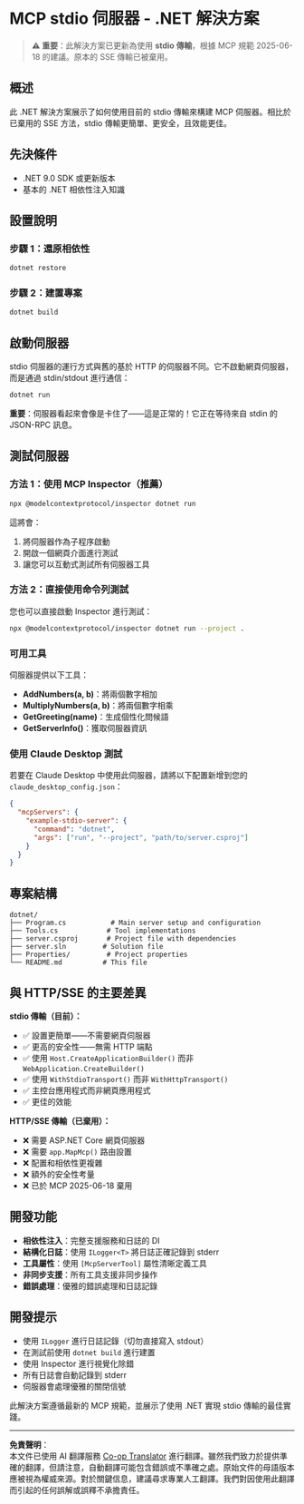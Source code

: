 <!--
CO_OP_TRANSLATOR_METADATA:
{
  "original_hash": "69372338676e01a2c97f42f70fdfbf42",
  "translation_date": "2025-08-26T20:17:31+00:00",
  "source_file": "03-GettingStarted/05-stdio-server/solution/dotnet/README.md",
  "language_code": "mo"
}
-->
# MCP stdio 伺服器 - .NET 解決方案

> **⚠️ 重要**：此解決方案已更新為使用 **stdio 傳輸**，根據 MCP 規範 2025-06-18 的建議。原本的 SSE 傳輸已被棄用。

## 概述

此 .NET 解決方案展示了如何使用目前的 stdio 傳輸來構建 MCP 伺服器。相比於已棄用的 SSE 方法，stdio 傳輸更簡單、更安全，且效能更佳。

## 先決條件

- .NET 9.0 SDK 或更新版本
- 基本的 .NET 相依性注入知識

## 設置說明

### 步驟 1：還原相依性

```bash
dotnet restore
```

### 步驟 2：建置專案

```bash
dotnet build
```

## 啟動伺服器

stdio 伺服器的運行方式與舊的基於 HTTP 的伺服器不同。它不啟動網頁伺服器，而是通過 stdin/stdout 進行通信：

```bash
dotnet run
```

**重要**：伺服器看起來會像是卡住了——這是正常的！它正在等待來自 stdin 的 JSON-RPC 訊息。

## 測試伺服器

### 方法 1：使用 MCP Inspector（推薦）

```bash
npx @modelcontextprotocol/inspector dotnet run
```

這將會：
1. 將伺服器作為子程序啟動
2. 開啟一個網頁介面進行測試
3. 讓您可以互動式測試所有伺服器工具

### 方法 2：直接使用命令列測試

您也可以直接啟動 Inspector 進行測試：

```bash
npx @modelcontextprotocol/inspector dotnet run --project .
```

### 可用工具

伺服器提供以下工具：

- **AddNumbers(a, b)**：將兩個數字相加
- **MultiplyNumbers(a, b)**：將兩個數字相乘  
- **GetGreeting(name)**：生成個性化問候語
- **GetServerInfo()**：獲取伺服器資訊

### 使用 Claude Desktop 測試

若要在 Claude Desktop 中使用此伺服器，請將以下配置新增到您的 `claude_desktop_config.json`：

```json
{
  "mcpServers": {
    "example-stdio-server": {
      "command": "dotnet",
      "args": ["run", "--project", "path/to/server.csproj"]
    }
  }
}
```

## 專案結構

```
dotnet/
├── Program.cs           # Main server setup and configuration
├── Tools.cs            # Tool implementations
├── server.csproj       # Project file with dependencies
├── server.sln         # Solution file
├── Properties/         # Project properties
└── README.md          # This file
```

## 與 HTTP/SSE 的主要差異

**stdio 傳輸（目前）：**
- ✅ 設置更簡單——不需要網頁伺服器
- ✅ 更高的安全性——無需 HTTP 端點
- ✅ 使用 `Host.CreateApplicationBuilder()` 而非 `WebApplication.CreateBuilder()`
- ✅ 使用 `WithStdioTransport()` 而非 `WithHttpTransport()`
- ✅ 主控台應用程式而非網頁應用程式
- ✅ 更佳的效能

**HTTP/SSE 傳輸（已棄用）：**
- ❌ 需要 ASP.NET Core 網頁伺服器
- ❌ 需要 `app.MapMcp()` 路由設置
- ❌ 配置和相依性更複雜
- ❌ 額外的安全性考量
- ❌ 已於 MCP 2025-06-18 棄用

## 開發功能

- **相依性注入**：完整支援服務和日誌的 DI
- **結構化日誌**：使用 `ILogger<T>` 將日誌正確記錄到 stderr
- **工具屬性**：使用 `[McpServerTool]` 屬性清晰定義工具
- **非同步支援**：所有工具支援非同步操作
- **錯誤處理**：優雅的錯誤處理和日誌記錄

## 開發提示

- 使用 `ILogger` 進行日誌記錄（切勿直接寫入 stdout）
- 在測試前使用 `dotnet build` 進行建置
- 使用 Inspector 進行視覺化除錯
- 所有日誌會自動記錄到 stderr
- 伺服器會處理優雅的關閉信號

此解決方案遵循最新的 MCP 規範，並展示了使用 .NET 實現 stdio 傳輸的最佳實踐。

---

**免責聲明**：  
本文件已使用 AI 翻譯服務 [Co-op Translator](https://github.com/Azure/co-op-translator) 進行翻譯。雖然我們致力於提供準確的翻譯，但請注意，自動翻譯可能包含錯誤或不準確之處。原始文件的母語版本應被視為權威來源。對於關鍵信息，建議尋求專業人工翻譯。我們對因使用此翻譯而引起的任何誤解或誤釋不承擔責任。